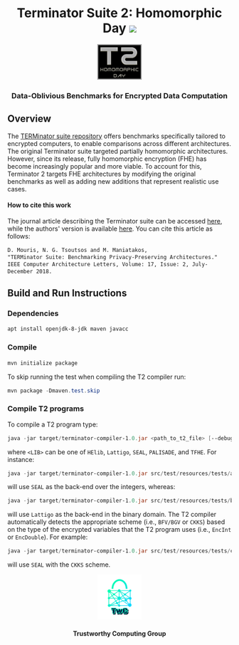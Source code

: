 <h1 align="center">Terminator Suite 2: Homomorphic Day <a href="https://github.com/TrustworthyComputing/Zilch/blob/master/LICENSE"><img src="https://img.shields.io/badge/license-MIT-blue.svg"></a> </h1>

<p align="center">
    <img src="./logos/t2-logo.png" height="20%" width="20%">
</p>
<h3 align="center">Data-Oblivious Benchmarks for Encrypted Data Computation</h3>


## Overview
The [TERMinator suite repository](https://github.com/momalab/TERMinatorSuite) offers benchmarks specifically tailored to encrypted computers, to enable comparisons across different architectures.
The original Terminator suite targeted partially homomorphic architectures.
However, since its release, fully homomorphic encryption (FHE) has become increasingly popular and more viable.
To account for this, Terminator 2 targets FHE architectures by modifying the original benchmarks as well as adding new additions that represent realistic use cases.


#### How to cite this work
The journal article describing the Terminator suite can be accessed [here](https://ieeexplore.ieee.org/document/8307166), while the authors' version is available [here](https://jimouris.github.io/publications/mouris2018terminator.pdf).
You can cite this article as follows:

```
D. Mouris, N. G. Tsoutsos and M. Maniatakos,
"TERMinator Suite: Benchmarking Privacy-Preserving Architectures."
IEEE Computer Architecture Letters, Volume: 17, Issue: 2, July-December 2018.
```

## Build and Run Instructions
### Dependencies
```powershell
apt install openjdk-8-jdk maven javacc
```

### Compile
```powershell
mvn initialize package
```

To skip running the test when compiling the T2 compiler run:
```powershell
mvn package -Dmaven.test.skip
```

### Compile T2 programs 
To compile a T2 program type:
```powershell
java -jar target/terminator-compiler-1.0.jar <path_to_t2_file> [--debug] <LIB> [--w word_size]
```
where `<LIB>` can be one of `HElib`, `Lattigo`, `SEAL`, `PALISADE`, and `TFHE`. For instance:
```powershell
java -jar target/terminator-compiler-1.0.jar src/test/resources/tests/arithmetic.t2 --seal
```
will use `SEAL` as the back-end over the integers, whereas:
```powershell
java -jar target/terminator-compiler-1.0.jar src/test/resources/tests/bin_test.t2 --lattigo --w 6
```
will use `Lattigo` as the back-end in the binary domain. The T2 compiler 
automatically detects the appropriate scheme (i.e., `BFV/BGV` or `CKKS`) based 
on the type of the encrypted variables that the T2 program uses (i.e., 
`EncInt` or `EncDouble`).
For example:
```powershell
java -jar target/terminator-compiler-1.0.jar src/test/resources/tests/ckks_test.t2 --seal
```
will use `SEAL` with the `CKKS` scheme.


<p align="center">
    <img src="./logos/twc.png" height="20%" width="20%">
</p>
<h4 align="center">Trustworthy Computing Group</h4>

